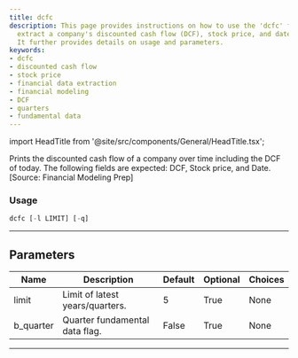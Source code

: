 ```yaml
---
title: dcfc
description: This page provides instructions on how to use the 'dcfc' function to
  extract a company's discounted cash flow (DCF), stock price, and date information.
  It further provides details on usage and parameters.
keywords:
- dcfc
- discounted cash flow
- stock price
- financial data extraction
- financial modeling
- DCF
- quarters
- fundamental data
---
```


import HeadTitle from '@site/src/components/General/HeadTitle.tsx';

<HeadTitle title="stocks/fa/dcfc - Reference | OpenBB Terminal Docs" />

Prints the discounted cash flow of a company over time including the DCF of today. The following fields are expected: DCF, Stock price, and Date. [Source: Financial Modeling Prep]

### Usage

```python
dcfc [-l LIMIT] [-q]
```

---

## Parameters

| Name | Description | Default | Optional | Choices |
| ---- | ----------- | ------- | -------- | ------- |
| limit | Limit of latest years/quarters. | 5 | True | None |
| b_quarter | Quarter fundamental data flag. | False | True | None |

---
